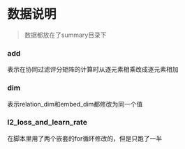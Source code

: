 # 数据说明

> 数据都放在了summary目录下

### add

表示在协同过滤评分矩阵的计算时从逐元素相乘改成逐元素相加

### dim

表示relation_dim和embed_dim都修改为同一个值

### l2_loss_and_learn_rate

在脚本里用了两个嵌套的for循环修改的，但是只跑了一半

